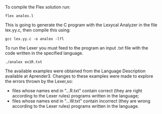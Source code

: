 To compile the Flex solution run:

```flex analex.l```

This is going to generate the C program with the Lexycal Analyzer in the file lex.yy.c, then compile this using:

```gcc lex.yy.c -o analex -lfl```

To run the Lexer you must feed to the program an input .txt file with the code written in the specified language.

```./analex ex1R.txt```

The available examples were obtained from the Language Description available at Aprender3.
Changes to these examples were made to explore the errors thrown by the Lexer,so:
- files whose names end in "...R.txt" contain correct (they are right according to the Lexer rules) programs written in the language;
- files whose names end in "...W.txt" contain incorrect (they are wrong according to the Lexer rules) programs written in the language.


